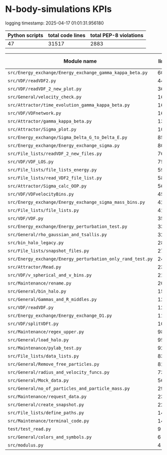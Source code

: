 # N-body-simulations KPIs

logging timestamp:
2025-04-17 01:01:31.956180

| Python scripts | total code lines | total PEP-8 violations |
| --- | --- | --- |
| 47| 31517 | 2883 |

| Module name | lines | PEP-8 Violations |
| --- | --- | --- |
| `src/Energy_exchange/Energy_exchange_gamma_kappa_beta.py` |       6034 |                  485 |
| `src/VDF/readVDF2.py                     ` |       4473 |                  267 |
| `src/VDF/readVDF_2_new_plot.py           ` |       3627 |                  187 |
| `src/General/velocity_check.py           ` |       1685 |                  137 |
| `src/Attractor/time_evolution_gamma_kappa_beta.py` |       1631 |                  103 |
| `src/VDF/VDFnetwork.py                   ` |       1627 |                  186 |
| `src/Attractor/gamma_kappa_beta.py       ` |       1394 |                  141 |
| `src/Attractor/Sigma_plot.py             ` |       1037 |                   33 |
| `src/Energy_exchange/Sigma_Delta_G_to_Delta_E.py` |        851 |                  119 |
| `src/Energy_exchange/Energy_exchange_sigma.py` |        808 |                   52 |
| `src/File_lists/readVDF_2_new_files.py   ` |        768 |                  281 |
| `src/VDF/VDF_LOS.py                      ` |        759 |                   49 |
| `src/File_lists/file_lists_energy.py     ` |        597 |                  161 |
| `src/File_lists/read_VDF2_file_list.py   ` |        589 |                   45 |
| `src/Attractor/Sigma_calc_OOP.py         ` |        567 |                   38 |
| `src/VDF/VDFvelocityBins.py              ` |        457 |                   83 |
| `src/Energy_exchange/Energy_exchange_sigma_mass_bins.py` |        425 |                   13 |
| `src/File_lists/file_lists.py            ` |        416 |                  136 |
| `src/VDF/VDF.py                          ` |        352 |                   59 |
| `src/Energy_exchange/Energy_perturbation_test.py` |        333 |                   19 |
| `src/General/rho_gaussian_and_tsallis.py ` |        320 |                   31 |
| `src/bin_halo_legacy.py                  ` |        288 |                   17 |
| `src/File_lists/snapshot_files.py        ` |        270 |                    1 |
| `src/Energy_exchange/Energy_perturbation_only_rand_test.py` |        242 |                    7 |
| `src/Attractor/Read.py                   ` |        234 |                   30 |
| `src/VDF/v_spherical_and_v_bins.py       ` |        210 |                    6 |
| `src/Maintenance/rename.py               ` |        202 |                   11 |
| `src/General/bin_halo.py                 ` |        154 |                   13 |
| `src/General/Gammas_and_R_middles.py     ` |        127 |                   43 |
| `src/VDF/readVDF.py                      ` |        121 |                   24 |
| `src/Energy_exchange/Energy_exchange_D1.py` |        115 |                   11 |
| `src/VDF/splitVDFt.py                    ` |        105 |                    7 |
| `src/Maintenance/regex_upper.py          ` |         98 |                    8 |
| `src/General/load_halo.py                ` |         95 |                   10 |
| `src/Maintenance/pylab_test.py           ` |         92 |                    8 |
| `src/File_lists/data_lists.py            ` |         83 |                   22 |
| `src/General/Remove_free_particles.py    ` |         81 |                    1 |
| `src/General/radius_and_velocity_funcs.py` |         73 |                   11 |
| `src/General/Mock_data.py                ` |         56 |                    3 |
| `src/General/no_of_particles_and_particle_mass.py` |         29 |                    5 |
| `src/Maintenance/request_data.py         ` |         23 |                    3 |
| `src/General/create_snapshot.py          ` |         22 |                    4 |
| `src/File_lists/define_paths.py          ` |         14 |                    1 |
| `src/Maintenance/terminal_code.py        ` |         14 |                    8 |
| `test/test_read.py                       ` |          9 |                    2 |
| `src/General/colors_and_symbols.py       ` |          6 |                    1 |
| `src/modulus.py                          ` |          4 |                    1 |
